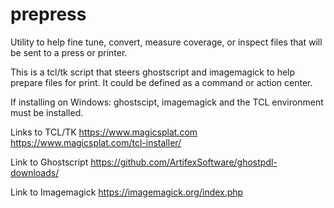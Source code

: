# prepress
Utility to help fine tune, convert, measure coverage, or inspect files that will be sent to a press or printer.

This is a tcl/tk script that steers ghostscript and imagemagick to help prepare files for print.
It could be defined as a command or action center.

If installing on Windows: ghostscipt, imagemagick and the TCL environment must be installed.

Links to TCL/TK https://www.magicsplat.com https://www.magicsplat.com/tcl-installer/

Link to Ghostscript https://github.com/ArtifexSoftware/ghostpdl-downloads/

Link to Imagemagick https://imagemagick.org/index.php



